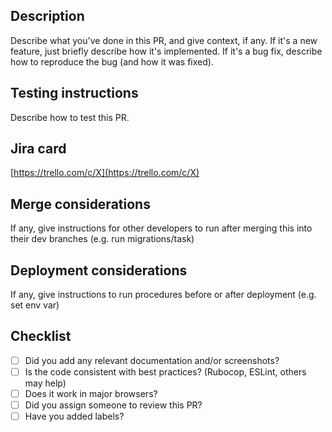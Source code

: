 ## Description
Describe what you've done in this PR, and give context, if any. If it's a new feature, just briefly describe how it's implemented. If it's a bug fix, describe how to reproduce the bug (and how it was fixed).

## Testing instructions
Describe how to test this PR.

## Jira card
[https://trello.com/c/X](https://trello.com/c/X)

## Merge considerations
If any, give instructions for other developers to run after merging this into their dev branches (e.g. run migrations/task)

## Deployment considerations
If any, give instructions to run procedures before or after deployment (e.g. set env var)

## Checklist
<!--- Checklist of tasks. Put an `x` in all the boxes that apply: -->
- [ ] Did you add any relevant documentation and/or screenshots?
- [ ] Is the code consistent with best practices? (Rubocop, ESLint, others may help)
- [ ] Does it work in major browsers?
- [ ] Did you assign someone to review this PR?
- [ ] Have you added labels?
